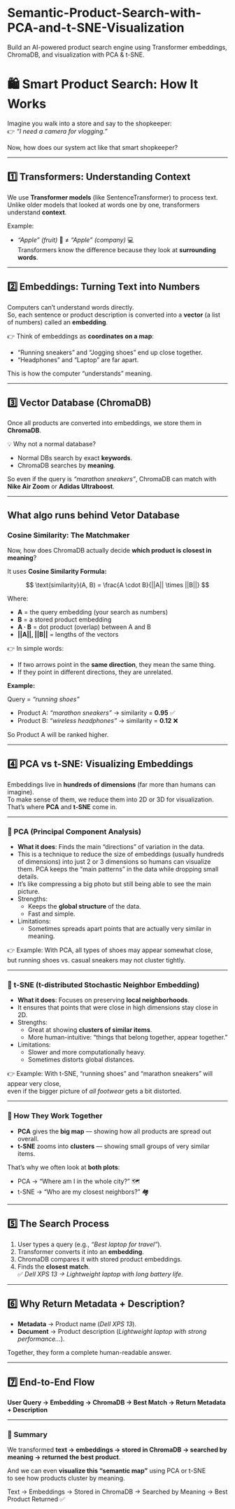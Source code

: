 # Semantic-Product-Search-with-PCA-and-t-SNE-Visualization
Build an AI-powered product search engine using Transformer embeddings, ChromaDB, and visualization with PCA &amp; t-SNE.

# 🛍️ Smart Product Search: How It Works  

Imagine you walk into a store and say to the shopkeeper:  
👉 *“I need a camera for vlogging.”*  

Now, how does our system act like that smart shopkeeper?  

---

## 1️⃣ Transformers: Understanding Context  
We use **Transformer models** (like SentenceTransformer) to process text.  
Unlike older models that looked at words one by one, transformers understand **context**.  

Example:  
- *“Apple” (fruit)* 🍎 ≠ *“Apple” (company)* 💻  
Transformers know the difference because they look at **surrounding words**.  

---

## 2️⃣ Embeddings: Turning Text into Numbers  
Computers can’t understand words directly.  
So, each sentence or product description is converted into a **vector** (a list of numbers) called an **embedding**.  

👉 Think of embeddings as **coordinates on a map**:  
- “Running sneakers” and “Jogging shoes” end up close together.  
- “Headphones” and “Laptop” are far apart.  

This is how the computer “understands” meaning.  

---

## 3️⃣ Vector Database (ChromaDB)  
Once all products are converted into embeddings, we store them in **ChromaDB**.  

💡 Why not a normal database?  
- Normal DBs search by exact **keywords**.  
- ChromaDB searches by **meaning**.  

So even if the query is *“marathon sneakers”*, ChromaDB can match with **Nike Air Zoom** or **Adidas Ultraboost**.  

---


## What algo runs behind Vetor Database

### Cosine Similarity: The Matchmaker 

Now, how does ChromaDB actually decide **which product is closest in meaning**?  

It uses **Cosine Similarity Formula:** 

$$
\text{similarity}(A, B) = \frac{A \cdot B}{||A|| \times ||B||}
$$

Where:  
- **A** = the query embedding (your search as numbers)  
- **B** = a stored product embedding  
- **A · B** = dot product (overlap) between A and B  
- **||A||, ||B||** = lengths of the vectors  

👉 In simple words:  
- If two arrows point in the **same direction**, they mean the same thing.  
- If they point in different directions, they are unrelated.  

**Example:**  

Query = *“running shoes”*  
- Product A: *“marathon sneakers”* → similarity = **0.95** ✅  
- Product B: *“wireless headphones”* → similarity = **0.12** ❌  

So Product A will be ranked higher.  

---

## 4️⃣ PCA vs t-SNE: Visualizing Embeddings  

Embeddings live in **hundreds of dimensions** (far more than humans can imagine).  
To make sense of them, we reduce them into 2D or 3D for visualization.  
That’s where **PCA** and **t-SNE** come in.  

---

### 🔷 PCA (Principal Component Analysis)  
- **What it does**: Finds the main “directions” of variation in the data.  
- This is a technique to reduce the size of embeddings (usually hundreds of dimensions) into just 2 or 3 dimensions so humans can visualize them. PCA keeps the “main patterns” in the data while dropping small details. 
- It’s like compressing a big photo but still being able to see the main picture. 
- Strengths:  
  - Keeps the **global structure** of the data.  
  - Fast and simple.  
- Limitations:  
  - Sometimes spreads apart points that are actually very similar in meaning.  

👉 Example: With PCA, all types of shoes may appear somewhat close,  
but running shoes vs. casual sneakers may not cluster tightly.  

---

### 🔶 t-SNE (t-distributed Stochastic Neighbor Embedding)  
- **What it does**: Focuses on preserving **local neighborhoods**.  
- It ensures that points that were close in high dimensions stay close in 2D.  
- Strengths:  
  - Great at showing **clusters of similar items**.  
  - More human-intuitive: “things that belong together, appear together.”  
- Limitations:  
  - Slower and more computationally heavy.  
  - Sometimes distorts global distances.  

👉 Example: With t-SNE, “running shoes” and “marathon sneakers” will appear very close,  
even if the bigger picture of *all footwear* gets a bit distorted.  

---

### 🧩 How They Work Together  
- **PCA** gives the **big map** — showing how all products are spread out overall.  
- **t-SNE** zooms into **clusters** — showing small groups of very similar items.  

That’s why we often look at **both plots**:  
- PCA → “Where am I in the whole city?” 🗺️  
- t-SNE → “Who are my closest neighbors?” 🏘️  

---

## 5️⃣ The Search Process  

1. User types a query (e.g., *“Best laptop for travel”*).  
2. Transformer converts it into an **embedding**.  
3. ChromaDB compares it with stored product embeddings.  
4. Finds the **closest match**.  
   ✅ *Dell XPS 13 → Lightweight laptop with long battery life.*  

---

## 6️⃣ Why Return Metadata + Description?  
- **Metadata** → Product name (*Dell XPS 13*).  
- **Document** → Product description (*Lightweight laptop with strong performance…*).  

Together, they form a complete human-readable answer.  

---

## 7️⃣ End-to-End Flow  

**User Query → Embedding → ChromaDB → Best Match → Return Metadata + Description**  

---

### 🔑 Summary  
We transformed **text → embeddings → stored in ChromaDB → searched by meaning → returned the best product**.  

And we can even **visualize this “semantic map”** using PCA or t-SNE  
to see how products cluster by meaning.  


Text → Embeddings → Stored in ChromaDB → Searched by Meaning → Best Product Returned ✅
